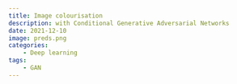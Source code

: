 ```yaml
---
title: Image colourisation
description: with Conditional Generative Adversarial Networks
date: 2021-12-10 
image: preds.png
categories:
    - Deep learning
tags:
    - GAN
---
```


